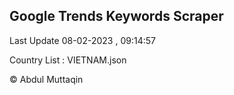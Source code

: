 

## Google Trends Keywords Scraper 
 
Last Update 08-02-2023 , 09:14:57

Country List :
VIETNAM.json



© Abdul Muttaqin 
